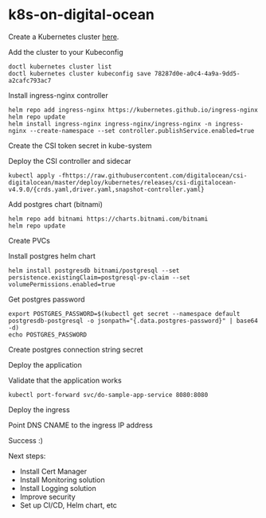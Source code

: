 # k8s-on-digital-ocean

Create a Kubernetes cluster [here](https://cloud.digitalocean.com/kubernetes/clusters?i=ebdc0a).

Add the cluster to your Kubeconfig
```
doctl kubernetes cluster list
doctl kubernetes cluster kubeconfig save 78287d0e-a0c4-4a9a-9dd5-a2cafc793ac7
```

Install ingress-nginx controller
```
helm repo add ingress-nginx https://kubernetes.github.io/ingress-nginx
helm repo update
helm install ingress-nginx ingress-nginx/ingress-nginx -n ingress-nginx --create-namespace --set controller.publishService.enabled=true
```

Create the CSI token secret in kube-system

Deploy the CSI controller and sidecar
```
kubectl apply -fhttps://raw.githubusercontent.com/digitalocean/csi-digitalocean/master/deploy/kubernetes/releases/csi-digitalocean-v4.9.0/{crds.yaml,driver.yaml,snapshot-controller.yaml}
```

Add postgres chart (bitnami)
```
helm repo add bitnami https://charts.bitnami.com/bitnami
helm repo update
```

Create PVCs

Install postgres helm chart
```
helm install postgresdb bitnami/postgresql --set persistence.existingClaim=postgresql-pv-claim --set volumePermissions.enabled=true
```

Get postgres password
```
export POSTGRES_PASSWORD=$(kubectl get secret --namespace default postgresdb-postgresql -o jsonpath="{.data.postgres-password}" | base64 -d)
echo POSTGRES_PASSWORD
```

Create postgres connection string secret

Deploy the application

Validate that the application works
```
kubectl port-forward svc/do-sample-app-service 8080:8080
```

Deploy the ingress

Point DNS CNAME to the ingress IP address

Success :)


Next steps:
- Install Cert Manager
- Install Monitoring solution
- Install Logging solution
- Improve security
- Set up CI/CD, Helm chart, etc